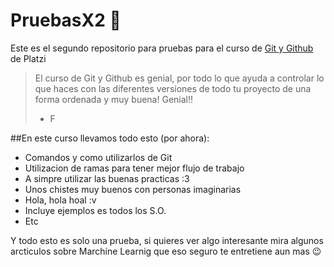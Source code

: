 # PruebasX2 💙
Este es el segundo repositorio para pruebas para el curso de [Git y Github](https://platzi.com/clases/git-github/) de Platzi
>El curso de Git y Github es genial, por todo lo que ayuda a controlar lo que haces con las diferentes versiones de todo tu proyecto de una forma ordenada y muy buena! Genial!!
> - F

##En este curso llevamos todo esto (por ahora):
* Comandos y como utilizarlos de Git
* Utilizacion de ramas para tener mejor flujo de trabajo
* A simpre utilizar las buenas practicas :3
* Unos chistes muy buenos con personas imaginarias
* Hola, hola hoal :v
* Incluye ejemplos es todos los S.O.
* Etc

Y todo esto es solo una prueba, si quieres ver algo interesante mira algunos arcticulos sobre Marchine Learnig que eso seguro te entretiene aun mas 😉
